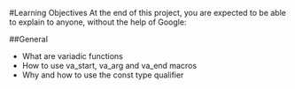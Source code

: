 #Learning Objectives
At the end of this project, you are expected to be able to explain to anyone, without the help of Google:

##General
- What are variadic functions
- How to use va_start, va_arg and va_end macros
- Why and how to use the const type qualifier
